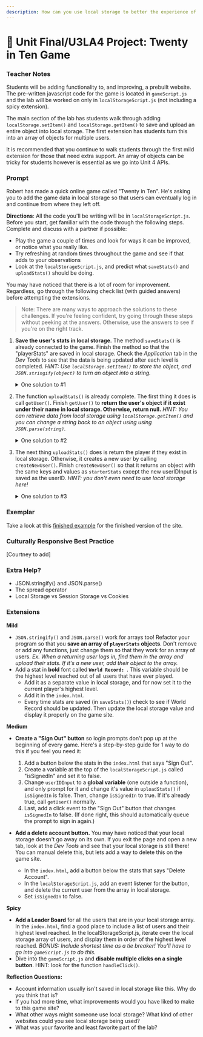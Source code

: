 ```yaml
---
description: How can you use local storage to better the experience of a website?
---
```


# 🎨 Unit Final/U3LA4 Project: Twenty in Ten Game

### Teacher Notes

Students will be adding functionality to, and improving, a prebuilt website. The pre-written javascript code for the game is located in `gameScript.js` and the lab will be worked on only in `localStorageScript.js` (not including a spicy extension). 

The main section of the lab has students walk through adding `localStorage.setItem()` and `localStorage.getItem()` to save and upload an entire object into local storage. The first extension has students turn this into an array of objects for multiple users.

It is recommended that you continue to walk students through the first mild extension for those that need extra support. An array of objects can be tricky for students however is essential as we go into Unit 4 APIs. 

### Prompt

Robert has made a quick online game called "Twenty in Ten". He's asking you to add the game data in local storage so that users can eventually log in and continue from where they left off.

**Directions**: All the code you'll be writing will be in `localStorageScript.js`. Before you start, get familiar with the code through the following steps. Complete and discuss with a partner if possible:
- Play the game a couple of times and look for ways it can be improved, or notice what you really like.
- Try refreshing at random times throughout the game and see if that adds to your observations
- Look at the `localStorageScript.js`, and predict what `saveStats()` and `uploadStats()` should be doing.

You may have noticed that there is a lot of room for improvement. Regardless, go through the following check list (with guided answers) before attempting the extensions.

> Note: There are many ways to approach the solutions to these challenges. If you're feeling confident, try going through these steps without peeking at the answers. Otherwise, use the answers to see if you're on the right track.

1. **Save the user's stats in local storage.** The method `saveStats()` is already connected to the game. Finish the method so that the "playerStats" are saved in local storage. Check the _Application_ tab in the _Dev Tools_ to see that the data is being updated after each level is completed. _HINT: Use `localStorage.setItem()` to store the object, and `JSON.stringify(object)` to turn an object into a string._
    <details>
    <summary>One solution to #1</summary>

    ```js
    const saveStats = (playerStats) => {
        localStorage.setItem("playerStats", JSON.stringify(playerStats));
    }
    ```
    > NOTE: You can also add them one at a time using `forEach()`. If you did it that way, good stuff! However, it will be more difficult later on to maintain.
    </details>

2. The function `uploadStats()` is already complete. The first thing it does is call `getUser()`. Finish `getUser()` to **return the user's object if it exist under their name in local storage. Otherwise, return null.** _HINT: You can retrieve data from local storage using `localStorage.getItem()` and you can change a string back to an object using using `JSON.parse(string)`._
    <details>
    <summary>One solution to #2</summary>

    ```js
    const getUser = ( userIDInput ) => {
        const player = JSON.parse(localStorage.getItem("playerStats"))

        if(player && player.userID === userIDInput){
            return player;
        } else {
            return null;
        }
    }
    ```
    </details>

3. The next thing `uploadStats()` does is return the player if they exist in local storage. Otherwise, it creates a new user by calling `createNewUser()`. Finish `createNewUser()` so that it returns an object with the same keys and values as `starterStats` except the new userIDInput is saved as the userID. _HINT: you don't even need to use local storage here!_
    <details>
    <summary>One solution to #3</summary>

    ```js
    const createNewUser = ( userIDInput ) => {
        return {
            userID: userIDInput,
            plays:0,
            currentLevel:START_LEVEL,
            highestLevel:START_LEVEL,
        };
    }
    ```
    > Optional Bonus! Check out the spread operator for an extra challenge on doing this in one line.
    </details>


### Exemplar

Take a look at this [finished example](./U3LAB4-Exemplar/index.html) for the finished version of the site.

### Culturally Responsive Best Practice

[Courtney to add]

### Extra Help?

- JSON.stringify() and JSON.parse()
- The spread operator
- Local Storage vs Session Storage vs Cookies

### Extensions

**Mild**
- `JSON.stringify()` and `JSON.parse()` work for arrays too! Refactor your program so that you **save an array of `playerStats` objects**. Don't remove or add any functions, just change them so that they work for an array of users. _Ex. When a returning user logs in, find them in the array and upload their stats. If it's a new user, add their object to the array._
- Add a stat in **bold** font called **`World Record: `**. This variable should be the highest level reached out of all users that have ever played.
    - Add it as a separate value in local storage, and for now set it to the current player's highest level.
    - Add it in the `index.html`.
    - Every time stats are saved (in `saveStats()`) check to see if World Record should be updated. Then update the local storage value and display it properly on the game site. 

**Medium**
- **Create a "Sign Out" button** so login prompts don't pop up at the beginning of every game. Here's a step-by-step guide for 1 way to do this if you feel you need it:
    1. Add a button below the stats in the `index.html` that says "Sign Out".
    2. Create a variable at the top of the `localStorageScript.js` called "isSignedIn" and set it to false.
    3. Change `userIDInput` to a **global variable** (one outside a function), and only prompt for it and change it's value in `uploadStats()` if `isSignedIn` is false. Then, change `isSignedIn` to true. If it's already true, call `getUser()` normally.
    4. Last, add a click event to the "Sign Out" button that changes `isSignedIn` to false. (If done right, this should automatically queue the prompt to sign in again.)

- **Add a delete account button.** You may have noticed that your local storage doesn't go away on its own. If you exit the page and open a new tab, look at the _Dev Tools_ and see that your local storage is still there! You can manual delete this, but lets add a way to delete this on the game site. 
    - In the `index.html`, add a button below the stats that says "Delete Account".
    - In the `localStorageScript.js`, add an event listener for the button, and delete the current user from the array in local storage.
    - Set `isSignedIn` to false.

**Spicy**
- **Add a Leader Board** for all the users that are in your local storage array. In the `index.html`, find a good place to include a list of users and their highest level reached. In the localStorageScript.js, iterate over the local storage array of users, and display them in order of the highest level reached. _BONUS: Include shortest time as a tie breaker! You'll have to go into `gameScript.js` to do this._ 
- Dive into the `gameScript.js` and **disable multiple clicks on a single button**. HINT: look for the function `handleClick()`.


**Reflection Questions:**

- Account information usually isn't saved in local storage like this. Why do you think that is?
- If you had more time, what improvements would you have liked to make to this game site?
- What other ways might someone use local storage? What kind of other websites could you see local storage being used?
- What was your favorite and least favorite part of the lab?

